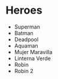# Heroes

* Superman
* Batman
* Deadpool
* Aquaman
* Mujer Maravilla
* Linterna Verde
* Robin
* Robin 2
